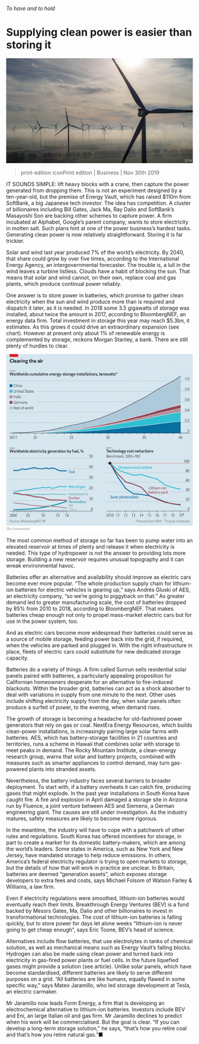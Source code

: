 ###### To have and to hold

# Supplying clean power is easier than storing it 

![image](images/20191130_wbp503.jpg) 

> print-edition iconPrint edition | Business | Nov 30th 2019 

IT SOUNDS SIMPLE: lift heavy blocks with a crane, then capture the power generated from dropping them. This is not an experiment designed by a ten-year-old, but the premise of Energy Vault, which has raised $110m from SoftBank, a big Japanese tech investor. The idea has competition. A cluster of billionaires including Bill Gates, Jack Ma, Ray Dalio and SoftBank’s Masayoshi Son are backing other schemes to capture power. A firm incubated at Alphabet, Google’s parent company, wants to store electricity in molten salt. Such plans hint at one of the power business’s hardest tasks. Generating clean power is now relatively straightforward. Storing it is far trickier. 

Solar and wind last year produced 7% of the world’s electricity. By 2040, that share could grow by over five times, according to the International Energy Agency, an intergovernmental forecaster. The trouble is, a lull in the wind leaves a turbine listless. Clouds have a habit of blocking the sun. That means that solar and wind cannot, on their own, replace coal and gas plants, which produce continual power reliably. 

One answer is to store power in batteries, which promise to gather clean electricity when the sun and wind produce more than is required and dispatch it later, as it is needed. In 2018 some 3.5 gigawatts of storage was installed, about twice the amount in 2017, according to BloombergNEF, an energy data firm. Total investment in storage this year may reach $5.3bn, it estimates. As this grows it could drive an extraordinary expansion (see chart). However at present only about 1% of renewable energy is complemented by storage, reckons Morgan Stanley, a bank. There are still plenty of hurdles to clear. 

![image](images/20191130_WBC182.png) 

The most common method of storage so far has been to pump water into an elevated reservoir at times of plenty and release it when electricity is needed. This type of hydropower is not the answer to providing lots more storage. Building a new reservoir requires unusual topography and it can wreak environmental havoc. 

Batteries offer an alternative and availability should improve as electric cars become ever more popular. “The whole production supply chain for lithium-ion batteries for electric vehicles is gearing up,” says Andrés Gluski of AES, an electricity company, “so we’re going to piggyback on that.” As greater demand led to greater manufacturing scale, the cost of batteries dropped by 85% from 2010 to 2018, according to BloombergNEF. That makes batteries cheap enough not only to propel mass-market electric cars but for use in the power system, too. 

And as electric cars become more widespread their batteries could serve as a source of mobile storage, feeding power back into the grid, if required, when the vehicles are parked and plugged in. With the right infrastructure in place, fleets of electric cars could substitute for new dedicated storage capacity. 

Batteries do a variety of things. A firm called Sunrun sells residential solar panels paired with batteries, a particularly appealing proposition for Californian homeowners desperate for an alternative to fire-induced blackouts. Within the broader grid, batteries can act as a shock absorber to deal with variations in supply from one minute to the next. Other uses include shifting electricity supply from the day, when solar panels often produce a surfeit of power, to the evening, when demand rises. 

The growth of storage is becoming a headache for old-fashioned power generators that rely on gas or coal. NextEra Energy Resources, which builds clean-power installations, is increasingly pairing large solar farms with batteries. AES, which has battery-storage facilities in 21 countries and territories, runs a scheme in Hawaii that combines solar with storage to meet peaks in demand. The Rocky Mountain Institute, a clean-energy research group, warns that solar and battery projects, combined with measures such as smarter appliances to control demand, may turn gas-powered plants into stranded assets. 

Nevertheless, the battery industry faces several barriers to broader deployment. To start with, if a battery overheats it can catch fire, producing gases that might explode. In the past year installations in South Korea have caught fire. A fire and explosion in April damaged a storage site in Arizona run by Fluence, a joint venture between AES and Siemens, a German engineering giant. The causes are still under investigation. As the industry matures, safety measures are likely to become more rigorous. 

In the meantime, the industry will have to cope with a patchwork of other rules and regulations. South Korea has offered incentives for storage, in part to create a market for its domestic battery-makers, which are among the world’s leaders. Some states in America, such as New York and New Jersey, have mandated storage to help reduce emissions. In others, America’s federal electricity regulator is trying to open markets to storage, but the details of how that will work in practice are unclear. In Britain, batteries are deemed “generation assets”, which exposes storage developers to extra fees and costs, says Michael Folsom of Watson Farley & Williams, a law firm. 

Even if electricity regulations were smoothed, lithium-ion batteries would eventually reach their limits. Breakthrough Energy Ventures (BEV) is a fund backed by Messrs Gates, Ma, Dalio and other billionaires to invest in transformational technologies. The cost of lithium-ion batteries is falling quickly, but to store power for days let alone weeks “lithium-ion is never going to get cheap enough”, says Eric Toone, BEV’s head of science. 

Alternatives include flow batteries, that use electrolytes in tanks of chemical solution, as well as mechanical means such as Energy Vault’s falling blocks. Hydrogen can also be made using clean power and turned back into electricity in gas-fired power plants or fuel cells. In the future liquefied gases might provide a solution (see article). Unlike solar panels, which have become standardised, different batteries are likely to serve different purposes on a grid. “All batteries are like humans, equally flawed in some specific way,” says Mateo Jaramillo, who led storage development at Tesla, an electric carmaker. 

Mr Jaramillo now leads Form Energy, a firm that is developing an electrochemical alternative to lithium-ion batteries. Investors include BEV and Eni, an large Italian oil and gas firm. Mr Jaramillo declines to predict when his work will be commercialised. But the goal is clear. “If you can develop a long-term storage solution,” he says, “that’s how you retire coal and that’s how you retire natural gas.”■ 

